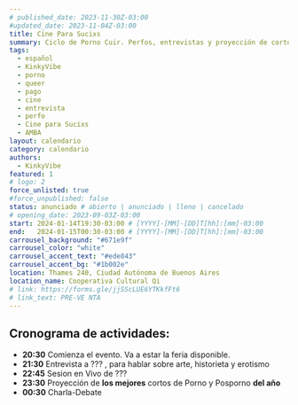 ```yaml
---
# published_date: 2023-11-30Z-03:00
#updated_date: 2023-11-04Z-03:00
title: Cine Para Sucixs
summary: Ciclo de Porno Cuir. Perfos, entrevistas y proyección de cortos p0rno queer-lgtb. Venite a ver cine sucio y mojarte con nosotres.
tags:
  - español
  - KinkyVibe
  - porno
  - queer
  - pago
  - cine
  - entrevista
  - perfo
  - Cine para Sucixs
  - AMBA
layout: calendario
category: calendario
authors:
  - KinkyVibe
featured: 1
# logo: 2
force_unlisted: true
#force_unpublished: false
status: anunciado # abierto | anunciado | lleno | cancelado
# opening_date: 2023-09-03Z-03:00
start: 2024-01-14T19:30-03:00 # [YYYY]-[MM]-[DD]T[hh]:[mm]-03:00
end:   2024-01-15T00:30-03:00 # [YYYY]-[MM]-[DD]T[hh]:[mm]-03:00
carrousel_background: "#671e9f"
carrousel_color: "white"
carrousel_accent_text: "#ede843"
carrousel_accent_bg: "#1b002e"
location: Thames 240, Ciudad Autónoma de Buenos Aires
location_name: Cooperativa Cultural Qi
# link: https://forms.gle/jjSScLUE6YTKkfFt6
# link_text: PRE-VE NTA
---
```


## Cronograma de actividades: ##
- **20:30** Comienza el evento. Va a estar la feria disponible.
- **21:30** Entrevista a ??? , para hablar sobre arte, historieta y erotismo 
- **22:45** Sesion en Vivo de ???
- **23:30** Proyección de **los mejores** cortos de Porno y Posporno **del año** 
- **00:30** Charla-Debate

<style>
    a {
      color: #222;
      /* text-decoration: none; */
      text-decoration-color: var(--1);
    }
</style>
